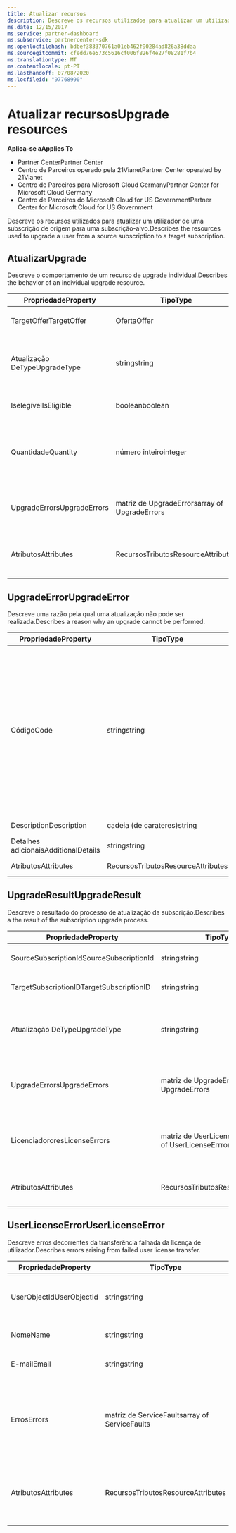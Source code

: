 ```yaml
---
title: Atualizar recursos
description: Descreve os recursos utilizados para atualizar um utilizador de uma subscrição de origem para uma subscrição-alvo.
ms.date: 12/15/2017
ms.service: partner-dashboard
ms.subservice: partnercenter-sdk
ms.openlocfilehash: bdbef383370761a01eb462f90284ad826a38ddaa
ms.sourcegitcommit: cfedd76e573c5616cf006f826f4e27f08281f7b4
ms.translationtype: MT
ms.contentlocale: pt-PT
ms.lasthandoff: 07/08/2020
ms.locfileid: "97768990"
---
```

# <a name="upgrade-resources"></a><span data-ttu-id="00d92-103">Atualizar recursos</span><span class="sxs-lookup"><span data-stu-id="00d92-103">Upgrade resources</span></span>

<span data-ttu-id="00d92-104">**Aplica-se a**</span><span class="sxs-lookup"><span data-stu-id="00d92-104">**Applies To**</span></span>

- <span data-ttu-id="00d92-105">Partner Center</span><span class="sxs-lookup"><span data-stu-id="00d92-105">Partner Center</span></span>
- <span data-ttu-id="00d92-106">Centro de Parceiros operado pela 21Vianet</span><span class="sxs-lookup"><span data-stu-id="00d92-106">Partner Center operated by 21Vianet</span></span>
- <span data-ttu-id="00d92-107">Centro de Parceiros para Microsoft Cloud Germany</span><span class="sxs-lookup"><span data-stu-id="00d92-107">Partner Center for Microsoft Cloud Germany</span></span>
- <span data-ttu-id="00d92-108">Centro de Parceiros do Microsoft Cloud for US Government</span><span class="sxs-lookup"><span data-stu-id="00d92-108">Partner Center for Microsoft Cloud for US Government</span></span>

<span data-ttu-id="00d92-109">Descreve os recursos utilizados para atualizar um utilizador de uma subscrição de origem para uma subscrição-alvo.</span><span class="sxs-lookup"><span data-stu-id="00d92-109">Describes the resources used to upgrade a user from a source subscription to a target subscription.</span></span>

## <a name="upgrade"></a><span data-ttu-id="00d92-110">Atualizar</span><span class="sxs-lookup"><span data-stu-id="00d92-110">Upgrade</span></span>

<span data-ttu-id="00d92-111">Descreve o comportamento de um recurso de upgrade individual.</span><span class="sxs-lookup"><span data-stu-id="00d92-111">Describes the behavior of an individual upgrade resource.</span></span>

| <span data-ttu-id="00d92-112">Propriedade</span><span class="sxs-lookup"><span data-stu-id="00d92-112">Property</span></span>      | <span data-ttu-id="00d92-113">Tipo</span><span class="sxs-lookup"><span data-stu-id="00d92-113">Type</span></span>                   | <span data-ttu-id="00d92-114">Descrição</span><span class="sxs-lookup"><span data-stu-id="00d92-114">Description</span></span>                                                                                  |
|---------------|------------------------|----------------------------------------------------------------------------------------------|
| <span data-ttu-id="00d92-115">TargetOffer</span><span class="sxs-lookup"><span data-stu-id="00d92-115">TargetOffer</span></span>   | <span data-ttu-id="00d92-116">Oferta</span><span class="sxs-lookup"><span data-stu-id="00d92-116">Offer</span></span>                  | <span data-ttu-id="00d92-117">A oferta da subscrição do alvo.</span><span class="sxs-lookup"><span data-stu-id="00d92-117">The offer of the target subscription.</span></span>                                                        |
| <span data-ttu-id="00d92-118">Atualização DeType</span><span class="sxs-lookup"><span data-stu-id="00d92-118">UpgradeType</span></span>   | <span data-ttu-id="00d92-119">string</span><span class="sxs-lookup"><span data-stu-id="00d92-119">string</span></span>                 | <span data-ttu-id="00d92-120">O tipo de upgrade: "nenhum", \_ "upgrade apenas", ou "upgrade \_ com transferência de \_ \_ licença".</span><span class="sxs-lookup"><span data-stu-id="00d92-120">The type of upgrade: "none", "upgrade\_only", or "upgrade\_with\_license\_transfer".</span></span>         |
| <span data-ttu-id="00d92-121">Iselegível</span><span class="sxs-lookup"><span data-stu-id="00d92-121">IsEligible</span></span>    | <span data-ttu-id="00d92-122">boolean</span><span class="sxs-lookup"><span data-stu-id="00d92-122">boolean</span></span>                | <span data-ttu-id="00d92-123">Identifica se a atualização pode ser realizada.</span><span class="sxs-lookup"><span data-stu-id="00d92-123">Identifies if the upgrade can be performed.</span></span>                                                  |
| <span data-ttu-id="00d92-124">Quantidade</span><span class="sxs-lookup"><span data-stu-id="00d92-124">Quantity</span></span>      | <span data-ttu-id="00d92-125">número inteiro</span><span class="sxs-lookup"><span data-stu-id="00d92-125">integer</span></span>                | <span data-ttu-id="00d92-126">A quantificação da nova oferta a ser comprada.</span><span class="sxs-lookup"><span data-stu-id="00d92-126">The quantify of the new offer to be purchased.</span></span> <span data-ttu-id="00d92-127">Predefinições na quantidade de subscrição de origem.</span><span class="sxs-lookup"><span data-stu-id="00d92-127">Defaults to the source subscription quantity.</span></span> |
| <span data-ttu-id="00d92-128">UpgradeErrors</span><span class="sxs-lookup"><span data-stu-id="00d92-128">UpgradeErrors</span></span> | <span data-ttu-id="00d92-129">matriz de UpgradeErrors</span><span class="sxs-lookup"><span data-stu-id="00d92-129">array of UpgradeErrors</span></span> | <span data-ttu-id="00d92-130">As razões para a atualização não pode ser realizada, se aplicável.</span><span class="sxs-lookup"><span data-stu-id="00d92-130">Reasons the upgrade cannot be performed, if applicable.</span></span>                                      |
| <span data-ttu-id="00d92-131">Atributos</span><span class="sxs-lookup"><span data-stu-id="00d92-131">Attributes</span></span>    | <span data-ttu-id="00d92-132">RecursosTributos</span><span class="sxs-lookup"><span data-stu-id="00d92-132">ResourceAttributes</span></span>     | <span data-ttu-id="00d92-133">Os atributos de metadados correspondentes à atualização.</span><span class="sxs-lookup"><span data-stu-id="00d92-133">The metadata attributes corresponding to the upgrade.</span></span>                                        |

## <a name="upgradeerror"></a><span data-ttu-id="00d92-134">UpgradeError</span><span class="sxs-lookup"><span data-stu-id="00d92-134">UpgradeError</span></span>

<span data-ttu-id="00d92-135">Descreve uma razão pela qual uma atualização não pode ser realizada.</span><span class="sxs-lookup"><span data-stu-id="00d92-135">Describes a reason why an upgrade cannot be performed.</span></span>

| <span data-ttu-id="00d92-136">Propriedade</span><span class="sxs-lookup"><span data-stu-id="00d92-136">Property</span></span>          | <span data-ttu-id="00d92-137">Tipo</span><span class="sxs-lookup"><span data-stu-id="00d92-137">Type</span></span>               | <span data-ttu-id="00d92-138">Descrição</span><span class="sxs-lookup"><span data-stu-id="00d92-138">Description</span></span>                                                                                                                                                                                                                                                                                                                                                                                     |
|-------------------|--------------------|-------------------------------------------------------------------------------------------------------------------------------------------------------------------------------------------------------------------------------------------------------------------------------------------------------------------------------------------------------------------------------------------------|
| <span data-ttu-id="00d92-139">Código</span><span class="sxs-lookup"><span data-stu-id="00d92-139">Code</span></span>              | <span data-ttu-id="00d92-140">string</span><span class="sxs-lookup"><span data-stu-id="00d92-140">string</span></span>             | <span data-ttu-id="00d92-141">O código de erro associado à questão: "outros", "permissões de administração delegadas \_ \_ \_ desativadas", "estado de subscrição \_ não \_ \_ ativo", "tipos de \_ \_ \_ serviços contraditórios", "conflitos de concordância", "contexto de utilizador \_ \_ necessário", "complemento de subscrição \_ \_ \_ presente", "subscrição \_ não tem \_ \_ \_ \_ quaisquer caminhos de \_ upgrade", "oferta de alvo de subscrição \_ não \_ \_ \_ encontrada", ou "subscrição \_ não \_ prevista".</span><span class="sxs-lookup"><span data-stu-id="00d92-141">The error code associated with the issue: "other", "delegated\_admin\_permissions\_disabled", "subscription\_status\_not\_active", "conflicting\_service\_types", "concurrency\_conflicts", "user\_context\_required", "subscription\_add\_ons\_present", "subscription\_does\_not\_have\_any\_upgrade\_paths", "subscription\_target\_offer\_not\_found", or "subscription\_not\_provisioned".</span></span> |
| <span data-ttu-id="00d92-142">Description</span><span class="sxs-lookup"><span data-stu-id="00d92-142">Description</span></span>       | <span data-ttu-id="00d92-143">cadeia (de carateres)</span><span class="sxs-lookup"><span data-stu-id="00d92-143">string</span></span>             | <span data-ttu-id="00d92-144">Texto amigável descrevendo o erro.</span><span class="sxs-lookup"><span data-stu-id="00d92-144">Friendly text describing the error.</span></span>                                                                                                                                                                                                                                                                                                                                                             |
| <span data-ttu-id="00d92-145">Detalhes adicionais</span><span class="sxs-lookup"><span data-stu-id="00d92-145">AdditionalDetails</span></span> | <span data-ttu-id="00d92-146">string</span><span class="sxs-lookup"><span data-stu-id="00d92-146">string</span></span>             | <span data-ttu-id="00d92-147">Detalhes adicionais sobre o erro.</span><span class="sxs-lookup"><span data-stu-id="00d92-147">Additional details regarding the error.</span></span>                                                                                                                                                                                                                                                                                                                                                         |
| <span data-ttu-id="00d92-148">Atributos</span><span class="sxs-lookup"><span data-stu-id="00d92-148">Attributes</span></span>        | <span data-ttu-id="00d92-149">RecursosTributos</span><span class="sxs-lookup"><span data-stu-id="00d92-149">ResourceAttributes</span></span> | <span data-ttu-id="00d92-150">Os metadados correspondem ao erro.</span><span class="sxs-lookup"><span data-stu-id="00d92-150">The metadata attributes corresponding to the error.</span></span>                                                                                                                                                                                                                                                                                                                                             |

## <a name="upgraderesult"></a><span data-ttu-id="00d92-151">UpgradeResult</span><span class="sxs-lookup"><span data-stu-id="00d92-151">UpgradeResult</span></span>

<span data-ttu-id="00d92-152">Descreve o resultado do processo de atualização da subscrição.</span><span class="sxs-lookup"><span data-stu-id="00d92-152">Describes a the result of the subscription upgrade process.</span></span>

| <span data-ttu-id="00d92-153">Propriedade</span><span class="sxs-lookup"><span data-stu-id="00d92-153">Property</span></span>             | <span data-ttu-id="00d92-154">Tipo</span><span class="sxs-lookup"><span data-stu-id="00d92-154">Type</span></span>                        | <span data-ttu-id="00d92-155">Descrição</span><span class="sxs-lookup"><span data-stu-id="00d92-155">Description</span></span>                                                                          |
|----------------------|-----------------------------|--------------------------------------------------------------------------------------|
| <span data-ttu-id="00d92-156">SourceSubscriptionId</span><span class="sxs-lookup"><span data-stu-id="00d92-156">SourceSubscriptionId</span></span> | <span data-ttu-id="00d92-157">string</span><span class="sxs-lookup"><span data-stu-id="00d92-157">string</span></span>                      | <span data-ttu-id="00d92-158">O identificador da assinatura de origem.</span><span class="sxs-lookup"><span data-stu-id="00d92-158">The identifier of the source subscription.</span></span>                                           |
| <span data-ttu-id="00d92-159">TargetSubscriptionID</span><span class="sxs-lookup"><span data-stu-id="00d92-159">TargetSubscriptionID</span></span> | <span data-ttu-id="00d92-160">string</span><span class="sxs-lookup"><span data-stu-id="00d92-160">string</span></span>                      | <span data-ttu-id="00d92-161">O identificador da assinatura do alvo.</span><span class="sxs-lookup"><span data-stu-id="00d92-161">The identifier of the target subscription.</span></span>                                           |
| <span data-ttu-id="00d92-162">Atualização DeType</span><span class="sxs-lookup"><span data-stu-id="00d92-162">UpgradeType</span></span>          | <span data-ttu-id="00d92-163">string</span><span class="sxs-lookup"><span data-stu-id="00d92-163">string</span></span>                      | <span data-ttu-id="00d92-164">O tipo de upgrade: "nenhum", \_ "upgrade apenas", ou "upgrade \_ com transferência de \_ \_ licença".</span><span class="sxs-lookup"><span data-stu-id="00d92-164">The type of upgrade: "none", "upgrade\_only", or "upgrade\_with\_license\_transfer".</span></span> |
| <span data-ttu-id="00d92-165">UpgradeErrors</span><span class="sxs-lookup"><span data-stu-id="00d92-165">UpgradeErrors</span></span>        | <span data-ttu-id="00d92-166">matriz de UpgradeErrors</span><span class="sxs-lookup"><span data-stu-id="00d92-166">array of UpgradeErrors</span></span>      | <span data-ttu-id="00d92-167">Erros encontrados durante a tentativa de realizar a atualização, se aplicável.</span><span class="sxs-lookup"><span data-stu-id="00d92-167">Errors encountered while attemption to perform the upgrade, if applicable.</span></span>           |
| <span data-ttu-id="00d92-168">Licenciadorores</span><span class="sxs-lookup"><span data-stu-id="00d92-168">LicenseErrors</span></span>        | <span data-ttu-id="00d92-169">matriz de UserLicenseErrrors</span><span class="sxs-lookup"><span data-stu-id="00d92-169">array of UserLicenseErrrors</span></span> | <span data-ttu-id="00d92-170">Erros encontrados durante a tentativa de migrar licenças de utilizador, se aplicável.</span><span class="sxs-lookup"><span data-stu-id="00d92-170">Errors encountered while attempted to migrate user licenses, if applicable.</span></span>          |
| <span data-ttu-id="00d92-171">Atributos</span><span class="sxs-lookup"><span data-stu-id="00d92-171">Attributes</span></span>           | <span data-ttu-id="00d92-172">RecursosTributos</span><span class="sxs-lookup"><span data-stu-id="00d92-172">ResourceAttributes</span></span>          | <span data-ttu-id="00d92-173">Os metadados atribuem correspondentes à licença.</span><span class="sxs-lookup"><span data-stu-id="00d92-173">The metadata attributes corresponding to the license.</span></span>                                |

## <a name="userlicenseerror"></a><span data-ttu-id="00d92-174">UserLicenseError</span><span class="sxs-lookup"><span data-stu-id="00d92-174">UserLicenseError</span></span>

<span data-ttu-id="00d92-175">Descreve erros decorrentes da transferência falhada da licença de utilizador.</span><span class="sxs-lookup"><span data-stu-id="00d92-175">Describes errors arising from failed user license transfer.</span></span>

| <span data-ttu-id="00d92-176">Propriedade</span><span class="sxs-lookup"><span data-stu-id="00d92-176">Property</span></span>     | <span data-ttu-id="00d92-177">Tipo</span><span class="sxs-lookup"><span data-stu-id="00d92-177">Type</span></span>                   | <span data-ttu-id="00d92-178">Descrição</span><span class="sxs-lookup"><span data-stu-id="00d92-178">Description</span></span>                                                               |
|--------------|------------------------|---------------------------------------------------------------------------|
| <span data-ttu-id="00d92-179">UserObjectId</span><span class="sxs-lookup"><span data-stu-id="00d92-179">UserObjectId</span></span> | <span data-ttu-id="00d92-180">string</span><span class="sxs-lookup"><span data-stu-id="00d92-180">string</span></span>                 | <span data-ttu-id="00d92-181">O único identificado do objeto do utilizador.</span><span class="sxs-lookup"><span data-stu-id="00d92-181">The unique identified of the user object.</span></span>                                 |
| <span data-ttu-id="00d92-182">Nome</span><span class="sxs-lookup"><span data-stu-id="00d92-182">Name</span></span>         | <span data-ttu-id="00d92-183">string</span><span class="sxs-lookup"><span data-stu-id="00d92-183">string</span></span>                 | <span data-ttu-id="00d92-184">O nome do utilizador.</span><span class="sxs-lookup"><span data-stu-id="00d92-184">The name of the user.</span></span>                                                     |
| <span data-ttu-id="00d92-185">E-mail</span><span class="sxs-lookup"><span data-stu-id="00d92-185">Email</span></span>        | <span data-ttu-id="00d92-186">string</span><span class="sxs-lookup"><span data-stu-id="00d92-186">string</span></span>                 | <span data-ttu-id="00d92-187">O e-mail do utilizador.</span><span class="sxs-lookup"><span data-stu-id="00d92-187">The email of the user.</span></span>                                                    |
| <span data-ttu-id="00d92-188">Erros</span><span class="sxs-lookup"><span data-stu-id="00d92-188">Errors</span></span>       | <span data-ttu-id="00d92-189">matriz de ServiceFaults</span><span class="sxs-lookup"><span data-stu-id="00d92-189">array of ServiceFaults</span></span> | <span data-ttu-id="00d92-190">Uma lista de exceções lançadas ao tentar realizar transferência de licença de utilizador.</span><span class="sxs-lookup"><span data-stu-id="00d92-190">A list of exceptions thrown when trying to perform user license transfer.</span></span> |
| <span data-ttu-id="00d92-191">Atributos</span><span class="sxs-lookup"><span data-stu-id="00d92-191">Attributes</span></span>   | <span data-ttu-id="00d92-192">RecursosTributos</span><span class="sxs-lookup"><span data-stu-id="00d92-192">ResourceAttributes</span></span>     | <span data-ttu-id="00d92-193">Os metadados atribuem correspondentes à licença.</span><span class="sxs-lookup"><span data-stu-id="00d92-193">The metadata attributes corresponding to the license.</span></span>                     |

